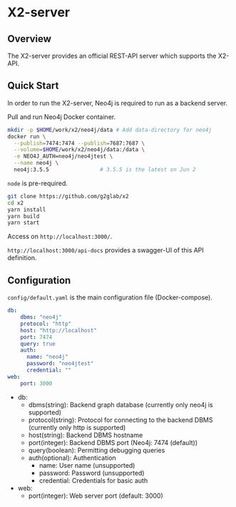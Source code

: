 # X2-server

## Overview

The X2-server provides an official REST-API server which supports the X2-API.

## Quick Start

In order to run the X2-server, Neo4j is required to run as a backend server.

Pull and run Neo4j Docker container.

```bash
mkdir -p $HOME/work/x2/neo4j/data # Add data-directory for neo4j
docker run \
  --publish=7474:7474 --publish=7687:7687 \
  --volume=$HOME/work/x2/neo4j/data:/data \
  -e NEO4J_AUTH=neo4j/neo4jtest \
  --name neo4j \
  neo4j:3.5.5                # 3.5.5 is the latest on Jun 2
```

`node` is pre-required.

```bash
git clone https://github.com/g2glab/x2
cd x2
yarn install
yarn build
yarn start
```

Access on `http://localhost:3000/`.

`http://localhost:3000/api-docs` provides a swagger-UI of this API definition.

## Configuration

`config/default.yaml` is the main configuration file (Docker-compose).

```yaml
db:
    dbms: "neo4j"
    protocol: "http"
    host: "http://localhost"
    port: 7474
    query: true
    auth:
      name: "neo4j"
      password: "neo4jtest"
      credential: ""
web:
    port: 3000
```

* db:
  * dbms(string): Backend graph database (currently only neo4j is supported)
  * protocol(string): Protocol for connecting to the backend DBMS (currently only http is supported)
  * host(string): Backend DBMS hostname
  * port(integer): Backend DBMS port (Neo4j: 7474 (default))
  * query(boolean): Permitting debugging queries
  * auth(optional): Authentication
    * name: User name (unsupported)
    * password: Password (unsupported)
    * credential: Credentials for basic auth
* web:
  * port(integer): Web server port (default: 3000)
